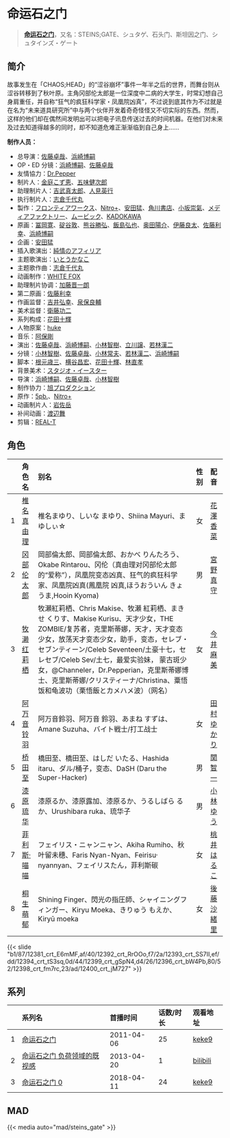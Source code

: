 # 命运石之门


> <u>**[命运石之门](https://bgm.tv/subject/10380)**</u>，又名：STEINS;GATE、シュタゲ、石头门、斯坦因之门、シュタインズ・ゲート

## 简介

故事发生在「CHAOS;HEAD」的“涩谷崩坏”事件一年半之后的世界，而舞台则从涩谷转移到了秋叶原。主角冈部伦太郎是一位深度中二病的大学生，时常幻想自己身肩重任，并自称“狂气的疯狂科学家・凤凰院凶真”，不过说到底其作为不过就是在名为“未来道具研究所”中与两个伙伴开发着奇奇怪怪又不切实际的东西。然而，这样的他们却在偶然间发明出可以把电子讯息传送过去的时间机器。在他们对未来及过去知道得越多的同时，却不知道危难正渐渐临到自己身上……

**制作人员：**
- 总导演：[佐藤卓哉](https://bgm.tv/person/200)、[浜崎博嗣](https://bgm.tv/person/1208)
- OP・ED 分镜：[浜崎博嗣](https://bgm.tv/person/1208)、[佐藤卓哉](https://bgm.tv/person/200)
- 友情協力：[Dr.Pepper](https://bgm.tv/person/6844)
- 制片人：[金庭こず恵](https://bgm.tv/person/37800)、[五味健次郎](https://bgm.tv/person/35965)
- 助理制片人：[吉武真太郎](https://bgm.tv/person/35955)、[人見英行](https://bgm.tv/person/48938)
- 执行制片人：[志倉千代丸](https://bgm.tv/person/417)
- 製作：[フロンティアワークス](https://bgm.tv/person/1495)、[Nitro+](https://bgm.tv/person/1736)、[安田猛](https://bgm.tv/person/710)、[角川書店](https://bgm.tv/person/518)、[小坂崇氣](https://bgm.tv/person/3695)、[メディアファクトリー](https://bgm.tv/person/1226)、[ムービック](https://bgm.tv/person/310)、[KADOKAWA](https://bgm.tv/person/19306)
- 原画：[冨岡寛](https://bgm.tv/person/12227)、[碇谷敦](https://bgm.tv/person/12343)、[熊谷勝弘](https://bgm.tv/person/12790)、[飯島弘也](https://bgm.tv/person/828)、[奥田陽介](https://bgm.tv/person/12757)、[伊藤良太](https://bgm.tv/person/12792)、[佐藤利幸](https://bgm.tv/person/3205)、[浜崎博嗣](https://bgm.tv/person/1208)
- 企画：[安田猛](https://bgm.tv/person/710)
- 插入歌演出：[純情のアフィリア](https://bgm.tv/person/7689)
- 主题歌演出：[いとうかなこ](https://bgm.tv/person/5882)
- 主题歌作曲：[志倉千代丸](https://bgm.tv/person/417)
- 动画制作：[WHITE FOX](https://bgm.tv/person/7512)
- 助理制片协调：[加藤晋一朗](https://bgm.tv/person/37273)
- 第二原画：[佐藤利幸](https://bgm.tv/person/3205)
- 作画监督：[吉井弘幸](https://bgm.tv/person/25486)、[泉保良輔](https://bgm.tv/person/26751)
- 美术监督：[衛藤功二](https://bgm.tv/person/13143)
- 系列构成：[花田十輝](https://bgm.tv/person/262)
- 人物原案：[huke](https://bgm.tv/person/6505)
- 音乐：[阿保剛](https://bgm.tv/person/7337)
- 演出：[佐藤卓哉](https://bgm.tv/person/200)、[浜崎博嗣](https://bgm.tv/person/1208)、[小林智樹](https://bgm.tv/person/2904)、[立川譲](https://bgm.tv/person/12410)、[若林漢二](https://bgm.tv/person/12598)
- 分镜：[小林智樹](https://bgm.tv/person/2904)、[佐藤卓哉](https://bgm.tv/person/200)、[小林常夫](https://bgm.tv/person/118)、[若林漢二](https://bgm.tv/person/12598)、[浜崎博嗣](https://bgm.tv/person/1208)
- 脚本：[根元歳三](https://bgm.tv/person/2661)、[横谷昌宏](https://bgm.tv/person/3296)、[花田十輝](https://bgm.tv/person/262)、[林直孝](https://bgm.tv/person/6028)
- 背景美术：[スタジオ・イースター](https://bgm.tv/person/6502)
- 导演：[浜崎博嗣](https://bgm.tv/person/1208)、[佐藤卓哉](https://bgm.tv/person/200)、[小林智樹](https://bgm.tv/person/2904)
- 制作协力：[旭プロダクション](https://bgm.tv/person/6065)
- 原作：[5pb.](https://bgm.tv/person/3229)、[Nitro+](https://bgm.tv/person/1736)
- 动画制片人：[岩佐岳](https://bgm.tv/person/49157)
- 补间动画：[渡辺舞](https://bgm.tv/person/33540)
- 剪辑：[REAL-T](https://bgm.tv/person/46772)

## 角色

|     |   角色名   |   别名  | 性别 |  配音  |
|:--- |:------  |:----      |:---  |:--   |
| 1 | [椎名真由理](https://bgm.tv/character/12381) | 椎名まゆり、しいな まゆり、Shiina Mayuri、まゆしぃ☆ | 女 | [花澤香菜](https://bgm.tv/person/4765) |
| 2 | [冈部伦太郎](https://bgm.tv/character/12392) | 岡部倫太郎、岡部倫太郎、おかべ りんたろう、Okabe Rintarou、冈伦（真由理对冈部伦太郎的“爱称”），凤凰院变态凶真、狂气的疯狂科学家、凤凰院凶真(鳳凰院 凶真,ほうおういん きょうま,Hooin Kyoma) | 男 | [宮野真守](https://bgm.tv/person/4697) |
| 3 | [牧濑红莉栖](https://bgm.tv/character/12393) | 牧瀬紅莉栖、Chris Makise、牧瀬 紅莉栖、まきせ くりす、Makise Kurisu、天才少女，THE ZOMBIE/复苏者，克里斯蒂娜，天才，天才变态少女，放荡天才变态少女，助手，变态，セレブ・セブンティーン/Celeb Seventeen/土豪十七，セレセブ/Celeb Sev/土七，最爱实验妹， 蒙古斑少女，@Channeler，Dr.Pepperian，克里斯蒂娜博士、克里斯蒂娜/クリスティーナ/Christina、粟悟饭和龟波功（栗悟飯とカメハメ波）（网名） | 女 | [今井麻美](https://bgm.tv/person/4061) |
| 4 | [阿万音铃羽](https://bgm.tv/character/12394) | 阿万音鈴羽、阿万音 鈴羽、あまね すずは、Amane Suzuha、バイト戦士/打工战士 | 女 | [田村ゆかり](https://bgm.tv/person/3965) |
| 5 | [桥田至](https://bgm.tv/character/12399) | 橋田至、橋田至、はしだ いたる、Hashida itaru、ダル/桶子，变态、DaSH (Daru the Super-Hacker) | 男 | [関智一](https://bgm.tv/person/3868) |
| 6 | [漆原琉华](https://bgm.tv/character/12396) | 漆原るか、漆原露加、漆原るか、うるしばら るか、Urushibara ruka、琉华子 | 男 | [小林ゆう](https://bgm.tv/person/4398) |
| 7 | [菲利斯·喵喵](https://bgm.tv/character/12398) | フェイリス・ニャンニャン、Akiha Rumiho、秋叶留未穗、Faris Nyan-Nyan、Feirisu· nyannyan、フェイリスたん，菲利斯碳 | 女 | [桃井はるこ](https://bgm.tv/person/3993) |
| 8 | [桐生萌郁](https://bgm.tv/character/12400) | Shining Finger、閃光の指圧師、シャイニングフィンガー、Kiryu Moeka、きりゅう もえか、Kiryū moeka | 女 | [後藤沙緒里](https://bgm.tv/person/4772) |

{{< slide "b1/87/12381_crt_E6mMF,af/40/12392_crt_RrOOo,f7/2a/12393_crt_SS7II,ef/dd/12394_crt_tS3sq,0d/44/12399_crt_gSpN4,d4/26/12396_crt_bW4Pb,80/52/12398_crt_fm7rc,23/ad/12400_crt_jM727" >}}

## 系列

|     | 系列名            | 首播时间       | 话数/时长 | 观看地址                                                     |
| :-- | :------------- | :--------- | :---- | :------------------------------------------------------- |
| 1   |[命运石之门](https://bgm.tv/subject/10380)| 2011-04-06 | 25    | [keke9](https://www.keke9.app/play/22431-4-169307.html)  |
| 2   |[命运石之门 负荷领域的既视感](https://bgm.tv/subject/23119)| 2013-04-20 | 1     | [bilibili](https://www.bilibili.com/bangumi/play/ss3467) |
| 3   |[命运石之门 0](https://bgm.tv/subject/129807)| 2018-04-11 | 24    | [keke9](https://www.keke9.app/play/21791-4-157626.html)  |


## MAD

{{< media  auto="mad/steins_gate"  >}}



